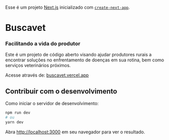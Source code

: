 Esse é um projeto [Next.js](https://nextjs.org/) inicializado com [`create-next-app`](https://github.com/vercel/next.js/tree/canary/packages/create-next-app).

# Buscavet

### Facilitando a vida do produtor

Este é um projeto de código aberto visando ajudar produtores rurais a encontrar soluções no enfrentamento de doenças em sua rotina, bem como serviços veterinários próximos.

Acesse através de: [buscavet.vercel.app](https://buscavet.vercel.app)

## Contribuir com o desenvolvimento

Como iniciar o servidor de desenvolvimento:

```bash
npm run dev
# ou
yarn dev
```

Abra [http://localhost:3000](http://localhost:3000) em seu navegador para ver o resultado.
